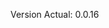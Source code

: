 <!--Version del programa-->
Version Actual: 0.0.16
<!--
Esta version trae cambios como:
- Correccion de errores
- Revision de codigo
- Implementacion de ruta de instalacion

Esta version sigue siendo una prueba, por ende, no se recomienda usarla, pues no funciona correctamente
-->